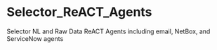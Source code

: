 # Selector_ReACT_Agents
Selector NL and Raw Data ReACT Agents including email, NetBox, and ServiceNow agents
